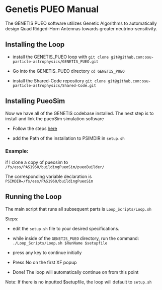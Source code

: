 # Genetis PUEO Manual

The GENETIS PUEO software utilizes Genetic Algorithms to automatically design Quad Ridged-Horn Antennas towards greater neutrino-sensitivity. 

## Installing the Loop

* install the GENETIS_PUEO loop with `git clone git@github.com:osu-particle-astrophysics/GENETIS_PUEO.git`

* Go into the GENETIS_PUEO directory `cd GENETIS_PUEO`

* install the Shared-Code repository `git clone git@github.com:osu-particle-astrophysics/Shared-Code.git`

## Installing PueoSim

Now we have all of the GENETIS codebase installed. The next step is to install and link the pueoSim simulation software


* Follow the steps [here](https://github.com/osu-particle-astrophysics/GENETIS_PUEO/wiki/Installing-PueoSim)
  
* add the Path of the installation to PSIMDIR in `setup.sh`

### Example: 

if I clone a copy of pueosim to `/fs/ess/PAS1960/buildingPueoSim/pueoBuilder/`

The corresponding variable declaration is 
`PSIMDIR=/fs/ess/PAS1960/buildingPueoSim`

## Running the Loop

The main script that runs all subsequent parts is `Loop_Scripts/Loop.sh`

Steps:

* edit the `setup.sh` file to your desired specifications.

* while inside of the `GENETIS_PUEO` directory, run the command: `./Loop_Scripts/Loop.sh $RunName $setupfile`

* press any key to continue initially

* Press No on the first XF popup

* Done! The loop will automatically continue on from this point


Note: If there is no inputted $setupfile, the loop will default to `setup.sh`

